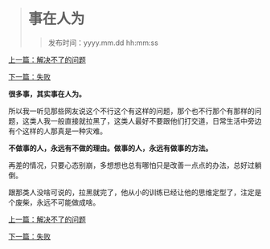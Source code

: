 ># 事在人为
>
>>发布时间：yyyy.mm.dd hh:mm:ss

[上一篇：解决不了的问题](https://t.zsxq.com/yzRrNfE)

[下一篇：失败](https://t.zsxq.com/AynunEQ)

**很多事，其实事在人为。**

所以我一听见那些网友说这个不行这个有这样的问题，那个也不行那个有那样的问题，这类人我一般直接就拉黑了，这类人最好不要跟他们打交道，日常生活中旁边有个这样的人那真是一种灾难。 

**不做事的人，永远有不做的理由。做事的人，永远有做事的方法。**

再差的情况，只要心态别崩，多想想也总有哪怕只是改善一点点的办法，总好过躺倒。 

跟那类人没啥可说的，拉黑就完了，他从小的训练已经让他的思维定型了，注定是个废柴，永远不可能做成啥。

[上一篇：解决不了的问题](https://t.zsxq.com/yzRrNfE)

[下一篇：失败](https://t.zsxq.com/AynunEQ)


















​     











